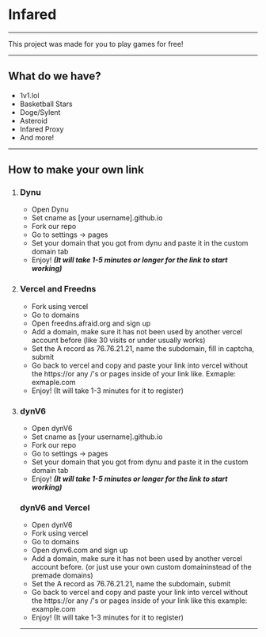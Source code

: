 <h1>Infared</h1>
<hr>
<p>This project was made for you to play games for free!</p>
<hr>
<h2>What do we have?</h2>
<ul>
  <li>1v1.lol</li>
  <li>Basketball Stars</li>
  <li>Doge/Sylent</li>
  <li>Asteroid</li>
  <li>Infared Proxy</li>
  <li>And more!</li>
</ul>
<hr>
<h2>How to make your own link</h2>
<ol>
  <li>
    <h3>Dynu</h3>
    <ul>
      <li>Open Dynu</li>
      <li>Set cname as [your username].github.io</li>
      <li>Fork our repo</li>
      <li>Go to settings -> pages</li>
      <li>Set your domain that you got from dynu and paste it in the custom domain tab</li>
      <li>Enjoy! <b><i>(It will take 1-5 minutes or longer for the link to start working)</i></b></li>
    </ul>
  </li>
  <li>
    <h3>Vercel and Freedns</h3>
    <ul>
      <li>Fork using vercel</li>
      <li>Go to domains</li>
      <li>Open freedns.afraid.org and sign up</li>
      <li>Add a domain, make sure it has not been used by another vercel account before (like 30 visits or under usually works)</li>
      <li>Set the A record as 76.76.21.21, name the subdomain, fill in captcha, submit</li>
      <li>Go back to vercel and copy and paste your link into vercel without the https://or any /'s or pages inside of your link like.  Exmaple: exmaple.com</li>
      <li>Enjoy! (It will take 1-3 minutes for it to register)</li>
    </ul>
    <li>
    <h3>dynV6</h3>
    <ul>
      <li>Open dynV6</li>
      <li>Set cname as [your username].github.io</li>
      <li>Fork our repo</li>
      <li>Go to settings -> pages</li>
      <li>Set your domain that you got from dynu and paste it in the custom domain tab</li>
      <li>Enjoy! <b><i>(It will take 1-5 minutes or longer for the link to start working)</i></b></li>
    </ul>
  </li>
      <h3>dynV6 and Vercel</h3>
    <ul>
      <li>Open dynV6</li>
      <li>Fork using vercel</li>
      <li>Go to domains</li>
      <li>Open dynv6.com and sign up</li>
      <li>Add a domain, make sure it has not been used by another vercel account before. (or just use your own custom domaininstead of the premade domains)</li>
      <li>Set the A record as 76.76.21.21, name the subdomain, submit</li>
      <li>Go back to vercel and copy and paste your link into vercel without the https://or any /'s or pages inside of your link like this example: example.com</li>
      <li>Enjoy! (It will take 1-3 minutes for it to register)</li>
    </ul>
  </li>
  </li>
<hr>
